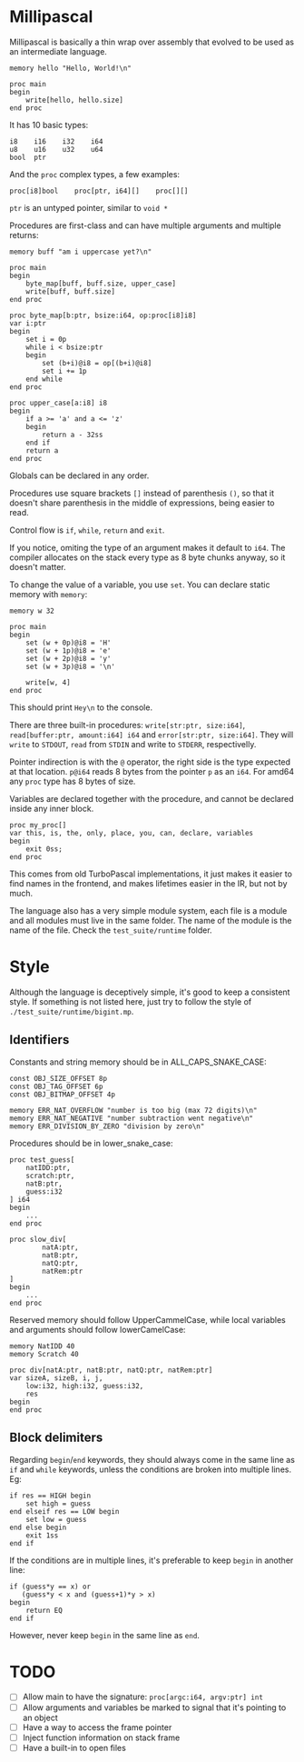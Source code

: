# Millipascal

Millipascal is basically a thin wrap over assembly that evolved to
be used as an intermediate language.

```
memory hello "Hello, World!\n"

proc main
begin
	write[hello, hello.size]
end proc
```

It has 10 basic types:

```
i8    i16    i32    i64
u8    u16    u32    u64
bool  ptr
```

And the `proc` complex types, a few examples:

```
proc[i8]bool    proc[ptr, i64][]    proc[][]
```

`ptr` is an untyped pointer, similar to `void *`

Procedures are first-class and can have multiple arguments and multiple returns:

```
memory buff "am i uppercase yet?\n"

proc main
begin
	byte_map[buff, buff.size, upper_case]
	write[buff, buff.size]
end proc

proc byte_map[b:ptr, bsize:i64, op:proc[i8]i8]
var i:ptr
begin
	set i = 0p
	while i < bsize:ptr
	begin
		set (b+i)@i8 = op[(b+i)@i8]
		set i += 1p
	end while
end proc

proc upper_case[a:i8] i8
begin
	if a >= 'a' and a <= 'z'
	begin
		return a - 32ss
	end if
	return a
end proc
```

Globals can be declared in any order.

Procedures use square brackets `[]` instead of parenthesis `()`, so that
it doesn't share parenthesis in the middle of expressions, being easier to read.

Control flow is `if`, `while`, `return` and `exit`.

If you notice, omiting the type of an argument makes it default to `i64`.
The compiler allocates on the stack every type as 8 byte chunks
anyway, so it doesn't matter.

To change the value of a variable, you use `set`.
You can declare static memory with `memory`:

```
memory w 32

proc main
begin
	set (w + 0p)@i8 = 'H'
	set (w + 1p)@i8 = 'e'
	set (w + 2p)@i8 = 'y'
	set (w + 3p)@i8 = '\n'

	write[w, 4]
end proc
```

This should print `Hey\n` to the console.

There are three built-in procedures:
`write[str:ptr, size:i64]`, `read[buffer:ptr, amount:i64] i64` and
`error[str:ptr, size:i64]`.
They will `write` to `STDOUT`, `read` from `STDIN` and
write to `STDERR`, respectivelly.

Pointer indirection is with the `@` operator, the right side is the type
expected at that location. `p@i64` reads 8 bytes from the pointer `p` as an
`i64`. For amd64 any `proc` type has 8 bytes of size.

Variables are declared together with the procedure, and cannot be
declared inside any inner block.

```
proc my_proc[]
var this, is, the, only, place, you, can, declare, variables
begin
	exit 0ss;
end proc
```

This comes from old TurboPascal implementations, it just makes it easier
to find names in the frontend, and makes lifetimes easier in the IR,
but not by much.

The language also has a very simple module system, each file is a module
and all modules must live in the same folder. The name of the module is the
name of the file. Check the `test_suite/runtime` folder.

# Style

Although the language is deceptively simple, it's good to keep a 
consistent style. If something is not listed here, just try to follow
the style of `./test_suite/runtime/bigint.mp`.

## Identifiers

Constants and string memory should be in ALL_CAPS_SNAKE_CASE:

```
const OBJ_SIZE_OFFSET 8p
const OBJ_TAG_OFFSET 6p
const OBJ_BITMAP_OFFSET 4p

memory ERR_NAT_OVERFLOW "number is too big (max 72 digits)\n"
memory ERR_NAT_NEGATIVE "number subtraction went negative\n"
memory ERR_DIVISION_BY_ZERO "division by zero\n"
```

Procedures should be in lower_snake_case:

```
proc test_guess[
    natIDD:ptr,
    scratch:ptr,
    natB:ptr,
    guess:i32
] i64
begin
	...
end proc

proc slow_div[
		natA:ptr,
		natB:ptr,
		natQ:ptr,
		natRem:ptr
]
begin
	...
end proc
```

Reserved memory should follow UpperCammelCase,
while local variables and arguments should follow lowerCamelCase:

```
memory NatIDD 40
memory Scratch 40

proc div[natA:ptr, natB:ptr, natQ:ptr, natRem:ptr]
var sizeA, sizeB, i, j,
    low:i32, high:i32, guess:i32,
    res
begin
end proc
```

## Block delimiters

Regarding `begin`/`end` keywords, they should
always come in the same line as `if` and `while` keywords, unless
the conditions are broken into multiple lines. Eg:

```
if res == HIGH begin
    set high = guess
end elseif res == LOW begin
    set low = guess
end else begin 
    exit 1ss
end if
```

If the conditions are in multiple lines, it's preferable to
keep `begin` in another line:

```
if (guess*y == x) or
   (guess*y < x and (guess+1)*y > x)
begin
    return EQ
end if
```

However, never keep `begin` in the same line as `end`.

# TODO

 - [ ] Allow main to have the signature: `proc[argc:i64, argv:ptr] int`
 - [ ] Allow arguments and variables be marked to signal that it's pointing to an object
 - [ ] Have a way to access the frame pointer
 - [ ] Inject function information on stack frame
 - [ ] Have a built-in to open files

